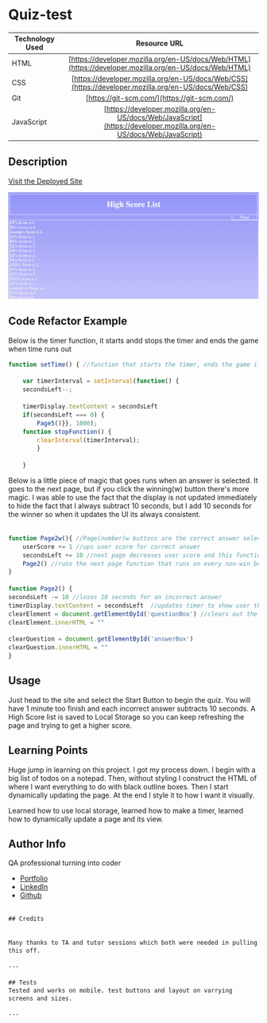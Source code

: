 # Quiz-test

| Technology Used         | Resource URL           | 
| ------------- |:-------------:| 
| HTML    | [https://developer.mozilla.org/en-US/docs/Web/HTML](https://developer.mozilla.org/en-US/docs/Web/HTML) | 
| CSS     | [https://developer.mozilla.org/en-US/docs/Web/CSS](https://developer.mozilla.org/en-US/docs/Web/CSS)      |   
| Git | [https://git-scm.com/](https://git-scm.com/)     |    
| JavaScript | [https://developer.mozilla.org/en-US/docs/Web/JavaScript](https://developer.mozilla.org/en-US/docs/Web/JavaScript)     

## Description 

[Visit the Deployed Site](https://bdalberson.github.io/Quiz-test/)

![plot](./assets/Screen%20Shot%202023-04-02%20at%205.04.45%20PM.png)

## Code Refactor Example


Below is the timer function, it starts andd stops the timer and ends the game when time runs out

```javascript
function setTime() { //function that starts the timer, ends the game if no time left, and has a function for stopping the timer at game end

    var timerInterval = setInterval(function() {
    secondsLeft--;
    
    timerDisplay.textContent = secondsLeft
    if(secondsLeft === 0) {
        Page5()}}, 1000);
    function stopFunction() {
        clearInterval(timerInterval);
        } 
        
    }
```

Below is a little piece of magic that goes runs when an answer is selected.  It goes to the next page, but if you click the winning(w) button there's more magic.
I was able to use the fact that the display is not updated immediately to hide the fact that I always subtract 10 seconds, but I add 10 seconds for the winner so
when it updates the UI its always consistent.

```javascript

function Page2w(){ //Page(number)w buttons are the correct answer selection it ups the users score and time and then runs the function that the rest of the buttons use
    userScore += 1 //ups user score for correct answer
    secondsLeft += 10 //next page decreases user score and this function runs next page so this adds 10 to balance it out.  Display is not updated until score is balanced out so this is great and invisible to user
    Page2() //runs the next page function that runs on every non-win button
}

function Page2() {
secondsLeft -= 10 //loses 10 seconds for an incorrect answer
timerDisplay.textContent = secondsLeft  //updates timer to show user their new time
clearElement = document.getElementById('questionBox') //clears out the page so it can be written to again
clearElement.innerHTML = ""

clearQuestion = document.getElementById('answerBox')
clearQuestion.innerHTML = ""
}
```


## Usage 

Just head to the site and select the Start Button to begin the quiz.  You will have 1 minute too finish and each incorrect answer subtracts 10 seconds. A High Score list is saved to Local Storage so you can keep refreshing the page and trying to get a higher score. 

## Learning Points 


Huge jump in learning on this project.  I got my process down.  I begin with a big list of todos on a notepad.  Then, without styling I construct the HTML of where I want everything to do with black outline boxes.  Then I start dynamically updating the page. At the end I style it to how I want it visually.  

Learned how to use local storage, learned how to make a timer, learned how to dynamically update a page and its view. 


## Author Info

QA professional turning into coder 

* [Portfolio](https://bdalberson.github.io/Course2Biopage/)
* [LinkedIn](https://www.linkedin.com/in/brian-alberson-464b2271/)
* [Github](https://github.com/bdalberson)
```

## Credits


Many thanks to TA and tutor sessions which both were needed in pulling this off.   

---

## Tests
Tested and works on mobile. test buttons and layout on varrying screens and sizes.  

---
